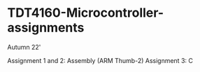 # TDT4160-Microcontroller-assignments
 Autumn 22'

Assignment 1 and 2: Assembly (ARM Thumb-2)
Assignment 3: C
